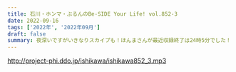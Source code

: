 ```yaml
---
title: 石川・ホンマ・ぶるんのBe-SIDE Your Life! vol.852-3
date: 2022-09-16
tags: ['2022年', '2022年09月']
draft: false
summary: 夜深いですがいきなりスカイプも！ほんまさんが最近収録終了は24時5分でした！
---
```


http://project-phi.ddo.jp/ishikawa/ishikawa852_3.mp3
